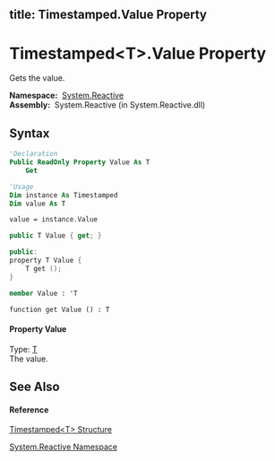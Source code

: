 title: Timestamped<T>.Value Property
---
# Timestamped\<T\>.Value Property

Gets the value.

**Namespace:**  [System.Reactive](System.Reactive/System.Reactive)  
**Assembly:**  System.Reactive (in System.Reactive.dll)

## Syntax

```vb
'Declaration
Public ReadOnly Property Value As T
    Get
```

```vb
'Usage
Dim instance As Timestamped
Dim value As T

value = instance.Value
```

```csharp
public T Value { get; }
```

```c++
public:
property T Value {
    T get ();
}
```

```fsharp
member Value : 'T
```

```jscript
function get Value () : T
```

#### Property Value

Type: [T](Timestamped/Timestamped(T))  
The value.

## See Also

#### Reference

[Timestamped\<T\> Structure](Timestamped/Timestamped(T))

[System.Reactive Namespace](System.Reactive/System.Reactive)
